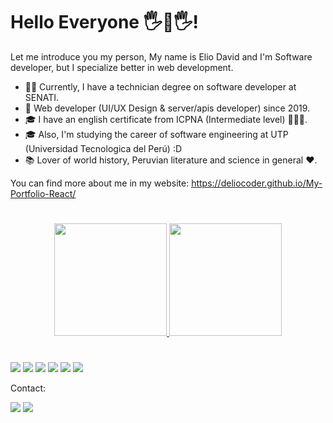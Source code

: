 # Hello Everyone 🖐🤖🖐!
Let me introduce you my person, My name is Elio David and I'm Software developer, but I specialize better in web development.

- 👨‍💻 Currently, I have a technician degree on software developer at SENATI.
- 🔨 Web developer (UI/UX Design & server/apis developer) since 2019.
- 🎓 I have an english certificate from ICPNA (Intermediate level) 🙎🏻‍♂️.
- 🎓 Also, I'm studying the career of software engineering at UTP (Universidad Tecnologica del Perú) :D
- 📚 Lover of world history, Peruvian literature and science in general ❤️.

You can find more about me in my website: https://deliocoder.github.io/My-Portfolio-React/

#

<div align="center">
  <a href="https://github.com/ProgrammingGeek02">
  <img height="180em" src="https://github-readme-stats.vercel.app/api?username=DelioCoder&show_icons=true&theme=dark&include_all_commits=true&count_private=true"/>
  <img height="180em" src="https://github-readme-stats.vercel.app/api/top-langs/?username=DelioCoder&layout=compact&langs_count=7&theme=dark"/>
</div>

#

[![](https://img.shields.io/badge/-HTML-orange?logo=html5&logoColor=white&style=flat)]()
[![](https://img.shields.io/badge/-CSS-blue?logo=css3&logoColor=white&style=flat)]()
[![](https://img.shields.io/badge/-JavaScript-yellow?logo=javascript&logoColor=white&style=flat)]()
[![](https://img.shields.io/badge/-ReactJs-61DAFB?logo=react&logoColor=white&style=flat)]()
[![](https://img.shields.io/badge/-NodeJs-white?logo=Node.js&logoColor=green&style=flat)]()
[![](https://img.shields.io/badge/-MongoDB-42EC54?logo=mongodb&logoColor=white&style=flat)]()

Contact:

[![](https://img.shields.io/badge/-Linkedin-0077B5?logo=linkedin&logoColor=white&style=flat)](https://www.linkedin.com/in/david-saavedra-5a3406262/)
[![](https://img.shields.io/badge/-Youtube-red?logo=youtube&logoColor=white&style=flat)](https://youtube.com/@deliocoder8822?si=5l8pD6JYZy8WUH1i)
